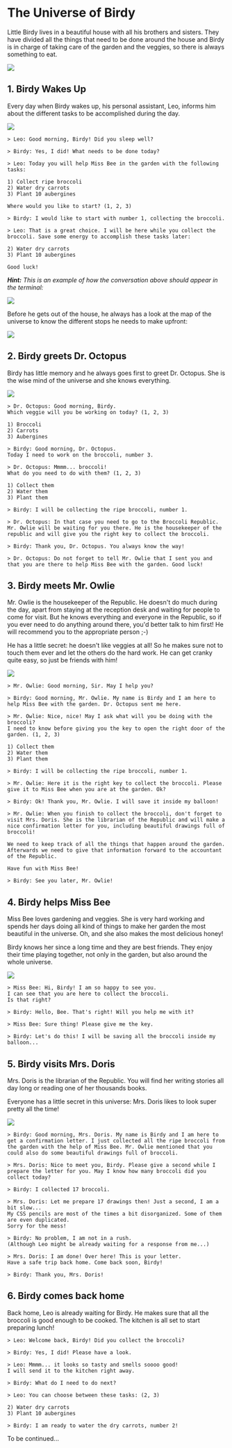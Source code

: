 # The Universe of Birdy

Little Birdy lives in a beautiful house with all his brothers and sisters. They have divided all the things that need to be done around the house and Birdy is in charge of taking care of the garden and the veggies, so there is always something to eat.

[![](http://cd.sseu.re/00_birdy_lives_in_a_house.png)](http://cd.sseu.re/00_birdy_lives_in_a_house.png)






## 1. Birdy Wakes Up

Every day when Birdy wakes up, his personal assistant, Leo, informs him about the different tasks to be accomplished during the day.

[![](http://cd.sseu.re/01_birdy_wakes_up.png)](http://cd.sseu.re/01_birdy_wakes_up.png)

```
> Leo: Good morning, Birdy! Did you sleep well?
```

```
> Birdy: Yes, I did! What needs to be done today?
```

```
> Leo: Today you will help Miss Bee in the garden with the following tasks:

1) Collect ripe broccoli
2) Water dry carrots
3) Plant 10 aubergines

Where would you like to start? (1, 2, 3)
```

```
> Birdy: I would like to start with number 1, collecting the broccoli.
```

```
> Leo: That is a great choice. I will be here while you collect the broccoli. Save some energy to accomplish these tasks later:

2) Water dry carrots
3) Plant 10 aubergines

Good luck!
```

_**Hint:** This is an example of how the conversation above should appear in the terminal:_

[![](http://cd.sseu.re/01_birdy_wakes_up_white.gif)](http://cd.sseu.re/01_birdy_wakes_up_white.gif)


Before he gets out of the house, he always has a look at the map of the universe to know the different stops he needs to make upfront:

[![](http://cd.sseu.re/birdy_universe_map_square.png)](http://cd.sseu.re/birdy_universe_map_square.png)






## 2. Birdy greets Dr. Octopus

Birdy has little memory and he always goes first to greet Dr. Octopus. She is the wise mind of the universe and she knows everything.

[![](http://cd.sseu.re/02_birdy_greets_dr_octopus.png)](http://cd.sseu.re/02_birdy_greets_dr_octopus.png)

```
> Dr. Octopus: Good morning, Birdy.
Which veggie will you be working on today? (1, 2, 3)

1) Broccoli
2) Carrots
3) Aubergines
```

```
> Birdy: Good morning, Dr. Octopus.
Today I need to work on the broccoli, number 3.
```

```
> Dr. Octopus: Mmmm... broccoli!
What do you need to do with them? (1, 2, 3)

1) Collect them
2) Water them
3) Plant them
```

```
> Birdy: I will be collecting the ripe broccoli, number 1.
```

```
> Dr. Octopus: In that case you need to go to the Broccoli Republic. Mr. Owlie will be waiting for you there. He is the housekeeper of the republic and will give you the right key to collect the broccoli.
```

```
> Birdy: Thank you, Dr. Octopus. You always know the way!
```

```
> Dr. Octopus: Do not forget to tell Mr. Owlie that I sent you and that you are there to help Miss Bee with the garden. Good luck!
```






## 3. Birdy meets Mr. Owlie

Mr. Owlie is the housekeeper of the Republic. He doesn't do much during the day, apart from staying at the reception desk and waiting for people to come for visit. But he knows everything and everyone in the Republic, so if you ever need to do anything around there, you'd better talk to him first! He will recommend you to the appropriate person ;-)

He has a little secret: he doesn't like veggies at all! So he makes sure not to touch them ever and let the others do the hard work. He can get cranky quite easy, so just be friends with him!

[![](http://cd.sseu.re/03_birdy_meets_mr_owlie.png)](http://cd.sseu.re/03_birdy_meets_mr_owlie.png)

```
> Mr. Owlie: Good morning, Sir. May I help you?
```

```
> Birdy: Good morning, Mr. Owlie. My name is Birdy and I am here to help Miss Bee with the garden. Dr. Octopus sent me here.
```

```
> Mr. Owlie: Nice, nice! May I ask what will you be doing with the broccoli?
I need to know before giving you the key to open the right door of the garden. (1, 2, 3)

1) Collect them
2) Water them
3) Plant them
```

```
> Birdy: I will be collecting the ripe broccoli, number 1.
```

```
> Mr. Owlie: Here it is the right key to collect the broccoli. Please give it to Miss Bee when you are at the garden. Ok?
```

```
> Birdy: Ok! Thank you, Mr. Owlie. I will save it inside my balloon!
```

```
> Mr. Owlie: When you finish to collect the broccoli, don't forget to visit Mrs. Doris. She is the librarian of the Republic and will make a nice confirmation letter for you, including beautiful drawings full of broccoli!

We need to keep track of all the things that happen around the garden. Afterwards we need to give that information forward to the accountant of the Republic.

Have fun with Miss Bee!
```

```
> Birdy: See you later, Mr. Owlie!
```







## 4. Birdy helps Miss Bee

Miss Bee loves gardening and veggies. She is very hard working and spends her days doing all kind of things to make her garden the most beautiful in the universe. Oh, and she also makes the most delicious honey!

Birdy knows her since a long time and they are best friends. They enjoy their time playing together, not only in the garden, but also around the whole universe.

[![](http://cd.sseu.re/04_birdy_helps_miss_bee_with_key.png)](http://cd.sseu.re/04_birdy_helps_miss_bee_with_key.png)

```
> Miss Bee: Hi, Birdy! I am so happy to see you.
I can see that you are here to collect the broccoli.
Is that right?
```

```
> Birdy: Hello, Bee. That's right! Will you help me with it?
```

```
> Miss Bee: Sure thing! Please give me the key.
```

```
> Birdy: Let's do this! I will be saving all the broccoli inside my balloon...
```








## 5. Birdy visits Mrs. Doris

Mrs. Doris is the librarian of the Republic. You will find her writing stories all day long or reading one of her thousands books.

Everyone has a little secret in this universe: Mrs. Doris likes to look super pretty all the time!

[![](http://cd.sseu.re/05_birdy_visits_mrs_doris.png)](http://cd.sseu.re/05_birdy_visits_mrs_doris.png)

```
> Birdy: Good morning, Mrs. Doris. My name is Birdy and I am here to get a confirmation letter. I just collected all the ripe broccoli from the garden with the help of Miss Bee. Mr. Owlie mentioned that you could also do some beautiful drawings full of broccoli.
```

```
> Mrs. Doris: Nice to meet you, Birdy. Please give a second while I prepare the letter for you. May I know how many broccoli did you collect today?
```

```
> Birdy: I collected 17 broccoli.
```

```
> Mrs. Doris: Let me prepare 17 drawings then! Just a second, I am a bit slow...
My CSS pencils are most of the times a bit disorganized. Some of them are even duplicated.
Sorry for the mess!
```

```
> Birdy: No problem, I am not in a rush.
(Although Leo might be already waiting for a response from me...)
```

```
> Mrs. Doris: I am done! Over here! This is your letter.
Have a safe trip back home. Come back soon, Birdy!
```

```
> Birdy: Thank you, Mrs. Doris!
```






## 6. Birdy comes back home

Back home, Leo is already waiting for Birdy. He makes sure that all the broccoli is good enough to be cooked. The kitchen is all set to start preparing lunch!

```
> Leo: Welcome back, Birdy! Did you collect the broccoli?
```

```
> Birdy: Yes, I did! Please have a look.
```

```
> Leo: Mmmm... it looks so tasty and smells soooo good!
I will send it to the kitchen right away.
```

```
> Birdy: What do I need to do next?
```

```
> Leo: You can choose between these tasks: (2, 3)

2) Water dry carrots
3) Plant 10 aubergines
```

```
> Birdy: I am ready to water the dry carrots, number 2!
```

To be continued...
